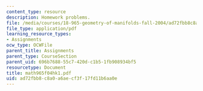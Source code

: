 ```yaml
---
content_type: resource
description: Homework problems.
file: /media/courses/18-965-geometry-of-manifolds-fall-2004/ad72fbb8c8a0a6aecf3f17fd11b6aa0e_math965f04hk1.pdf
file_type: application/pdf
learning_resource_types:
- Assignments
ocw_type: OCWFile
parent_title: Assignments
parent_type: CourseSection
parent_uid: 696b7688-55c7-420d-c1b5-1fb908934bf5
resourcetype: Document
title: math965f04hk1.pdf
uid: ad72fbb8-c8a0-a6ae-cf3f-17fd11b6aa0e
---
```

